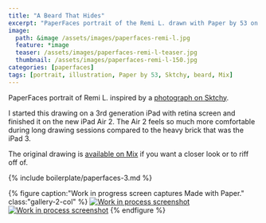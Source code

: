 ```yaml
---
title: "A Beard That Hides"
excerpt: "PaperFaces portrait of the Remi L. drawn with Paper by 53 on an iPad."
image: 
  path: &image /assets/images/paperfaces-remi-l.jpg 
  feature: *image
  teaser: /assets/images/paperfaces-remi-l-teaser.jpg
  thumbnail: /assets/images/paperfaces-remi-l-150.jpg
categories: [paperfaces]
tags: [portrait, illustration, Paper by 53, Sktchy, beard, Mix]
---
```


PaperFaces portrait of Remi L. inspired by a [photograph on Sktchy](http://sktchy.com/wIZBLC ).

I started this drawing on a 3rd generation iPad with retina screen and finished it on the new iPad Air 2. The Air 2 feels so much more comfortable during long drawing sessions compared to the heavy brick that was the iPad 3.

The original drawing is [available on Mix](https://mix.fiftythree.com/11098-Michael-Rose/513427) if you want a closer look or to riff off of.

{% include boilerplate/paperfaces-3.md %}

{% figure caption:"Work in progress screen captures Made with Paper." class:"gallery-2-col" %}
[![Work in process screenshot](/assets/images/paperfaces-remi-l-process-1-600.jpg)](/assets/images/paperfaces-remi-l-process-1-lg.jpg) [![Work in process screenshot](/assets/images/paperfaces-remi-l-process-2-600.jpg)](/assets/images/paperfaces-remi-l-process-2-lg.jpg)
{% endfigure %}
